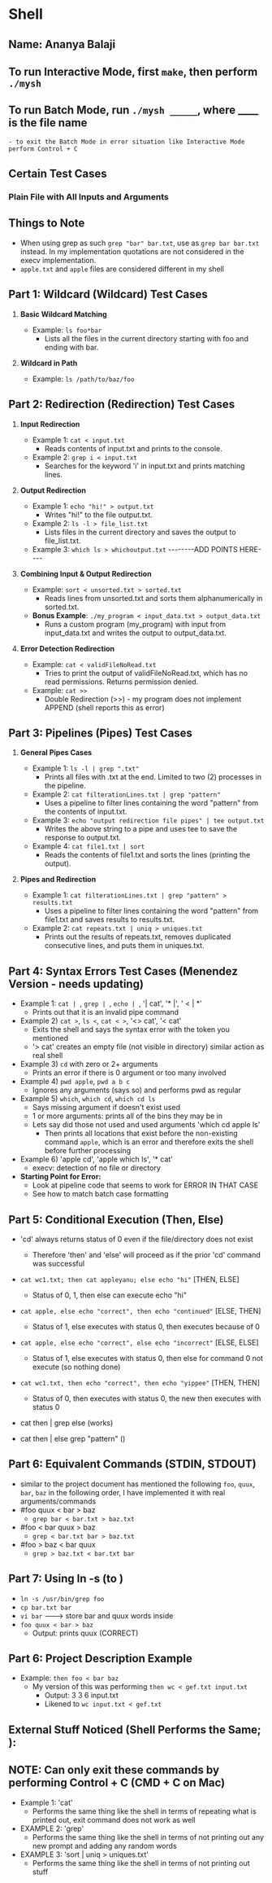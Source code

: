 # Shell
## Name: Ananya Balaji

## To run Interactive Mode, first `make`, then perform `./mysh`
## To run Batch Mode, run `./mysh _____`, where ____ is the file name
    - to exit the Batch Mode in error situation like Interactive Mode perform Control + C

## Certain Test Cases
### Plain File with All Inputs and Arguments

## Things to Note
- When using grep as such `grep "bar" bar.txt`, use as `grep bar bar.txt` instead. In my implementation quotations are not considered in the execv implementation.
- `apple.txt` and `apple` files are considered different in my shell

## Part 1: Wildcard (Wildcard) Test Cases
1. **Basic Wildcard Matching**
   - Example: `ls foo*bar`
     - Lists all the files in the current directory starting with foo and ending with bar.

2. **Wildcard in Path**
   - Example: `ls /path/to/baz/foo`

## Part 2: Redirection (Redirection) Test Cases
1. **Input Redirection**
   - Example 1: `cat < input.txt`
     - Reads contents of input.txt and prints to the console.
   - Example 2: `grep i < input.txt`
     - Searches for the keyword 'i' in input.txt and prints matching lines.

2. **Output Redirection**
   - Example 1: `echo "hi!" > output.txt`
     - Writes "hi!" to the file output.txt.
   - Example 2: `ls -l > file_list.txt`
     - Lists files in the current directory and saves the output to file_list.txt.
   - Example 3: `which ls > whichoutput.txt`
   --------ADD POINTS HERE----

3. **Combining Input & Output Redirection**
   - Example: `sort < unsorted.txt > sorted.txt`
     - Reads lines from unsorted.txt and sorts them alphanumerically in sorted.txt.
   - **Bonus Example**: `./my_program < input_data.txt > output_data.txt`
     - Runs a custom program (my_program) with input from input_data.txt and writes the output to output_data.txt.

4. **Error Detection Redirection**
   - Example: `cat < validFileNoRead.txt`
     - Tries to print the output of validFileNoRead.txt, which has no read permissions. Returns permission denied.
   - Example: `cat >>`
     - Double Redirection (>>) - my program does not implement APPEND (shell reports this as error)


## Part 3: Pipelines (Pipes) Test Cases
1. **General Pipes Cases**
   - Example 1: `ls -l | grep ".txt"`
     - Prints all files with .txt at the end. Limited to two (2) processes in the pipeline.
   - Example 2: `cat filterationLines.txt | grep "pattern"`
     - Uses a pipeline to filter lines containing the word "pattern" from the contents of input.txt.
   - Example 3: `echo "output redirection file pipes" | tee output.txt`
     - Writes the above string to a pipe and uses tee to save the response to output.txt.
   - Example 4: `cat file1.txt | sort`
     - Reads the contents of file1.txt and sorts the lines (printing the output).

2. **Pipes and Redirection**
   - Example 1: `cat filterationLines.txt | grep "pattern" > results.txt`
     - Uses a pipeline to filter lines containing the word "pattern" from file1.txt and saves results to results.txt.
   - Example 2: `cat repeats.txt | uniq > uniques.txt`
     - Prints out the results of repeats.txt, removes duplicated consecutive lines, and puts them in uniques.txt.

## Part 4: Syntax Errors Test Cases (Menendez Version - needs updating)
   - Example 1: `cat | `, `grep | `,  `echo | `, '| cat', '* |', ' < | *'
     - Prints out that it is an invalid pipe command
   - Example 2) `cat >`, `ls <`, `cat < >`, '<> cat', '< cat'
     - Exits the shell and says the syntax error with the token you mentioned
     - '> cat' creates an empty file (not visible in directory) similar action as real shell
   - Example 3) `cd` with zero or 2+ arguments
     - Prints an error if there is 0 argument or too many involved
   - Example 4) `pwd apple`, `pwd a b c`
     - Ignores any arguments (says so) and performs pwd as regular
   - Example 5) `which`, `which cd`, `which cd ls`
     - Says missing argument if doesn't exist used
     - 1 or more arguments: prints all of the bins they may be in
     - Lets say did those not used and used arguments 'which cd apple ls'
       - Then prints all locations that exist before the non-existing command `apple`, which is an error and therefore exits the shell before further processing
   - Example 6) 'apple cd', 'apple which ls', '* cat'
     - execv: detection of no file or directory
   - **Starting Point for Error:**
     - Look at pipeline code that seems to work for ERROR IN THAT CASE
     - See how to match batch case formatting

## Part 5: Conditional Execution (Then, Else)
   - 'cd' always returns status of 0 even if the file/directory does not exist
     - Therefore 'then' and 'else' will proceed as if the prior 'cd' command was successful
   - `cat wc1.txt; then cat appleyanu; else echo "hi"` [THEN, ELSE]
     - Status of 0, 1, then else can execute echo "hi"
   - `cat apple, else echo "correct", then echo "continued"` [ELSE, THEN]
     - Status of 1, else executes with status 0, then executes because of 0
   - `cat apple, else echo "correct", else echo "incorrect"` [ELSE, ELSE]
     - Status of 1, else executes with status 0, then else for command 0 not execute (so nothing done)
   - `cat wc1.txt, then echo "correct", then echo "yippee"` [THEN, THEN]
     - Status of 0, then executes with status 0, the new then executes with status 0

   - cat then | grep else (works)
   - cat then | else grep "pattern" ()

## Part 6: Equivalent Commands (STDIN, STDOUT)
   -  similar to the project document has mentioned the following `foo`, `quux`, `bar`, `baz` in the following order, I have implemented it with real arguments/commands
   - #foo quux < bar > baz
     - `grep bar < bar.txt > baz.txt`
   - #foo < bar quux > baz
     - `grep < bar.txt bar > baz.txt`
   - #foo > baz < bar quux
     - `grep > baz.txt < bar.txt bar`

## Part 7: Using ln -s (to )
   - `ln -s /usr/bin/grep foo`
   - `cp bar.txt bar`
   - `vi bar` ---> store bar and quux words inside
   - `foo quux < bar > baz`
     - Output: prints quux (CORRECT)

## Part 6: Project Description Example
   - Example: `then foo < bar baz`
     - My version of this was performing `then wc < gef.txt input.txt`
       - Output: 3  3  6   input.txt
       - Likened to `wc input.txt < gef.txt`

## External Stuff Noticed (Shell Performs the Same; ):
## NOTE: Can only exit these commands by performing Control + C (CMD + C on Mac)
   - Example 1: 'cat'
     - Performs the same thing like the shell in terms of repeating what is printed out, exit command does not work as well
   - EXAMPLE 2: 'grep'
     - Performs the same thing like the shell in terms of not printing out any new prompt and adding any random words
   - EXAMPLE 3: 'sort | uniq > uniques.txt'
     - Performs the same thing like the shell in terms of not printing out stuff
